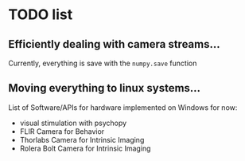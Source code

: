 # TODO list

## Efficiently dealing with camera streams...

Currently, everything is save with the `numpy.save` function


## Moving everything to linux systems...

List of Software/APIs for hardware implemented on Windows for now:

- visual stimulation with psychopy
- FLIR Camera for Behavior
- Thorlabs Camera for Intrinsic Imaging
- Rolera Bolt Camera for Intrinsic Imaging


